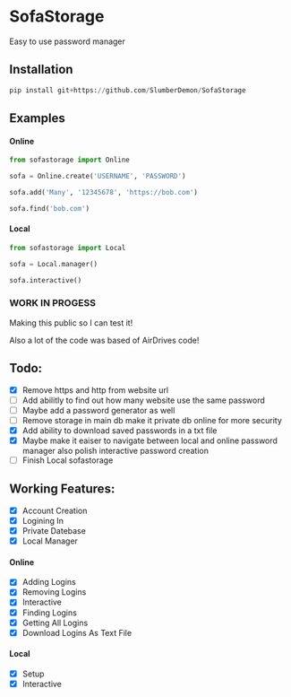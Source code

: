 # SofaStorage
Easy to use password manager

## Installation

```py
pip install git+https://github.com/SlumberDemon/SofaStorage
```

## Examples

#### Online

```py
from sofastorage import Online

sofa = Online.create('USERNAME', 'PASSWORD')

sofa.add('Many', '12345678', 'https://bob.com')

sofa.find('bob.com')
```

#### Local

```py
from sofastorage import Local

sofa = Local.manager()

sofa.interactive()
```


### WORK IN PROGESS ###

Making this public so I can test it!

Also a lot of the code was based of AirDrives code!

## Todo:
- [x] Remove https and http from website url 
- [ ] Add abilitly to find out how many website use the same password
- [ ] Maybe add a password generator as well
- [ ] Remove storage in main db make it private db online for more security
- [x] Add ability to download saved passwords in a txt file 
- [x] Maybe make it eaiser to navigate between local and online password manager also polish interactive password creation
- [ ] Finish Local sofastorage

## Working Features:
- [x] Account Creation
- [x] Logining In
- [x] Private Datebase
- [x] Local Manager
#### Online
   - [x] Adding Logins
   - [x] Removing Logins
   - [x] Interactive 
   - [x] Finding Logins
   - [x] Getting All Logins
   - [x] Download Logins As Text File
#### Local
   - [x] Setup
   - [x] Interactive 